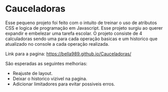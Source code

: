 # Cauceladoras

Esse pequeno projeto foi feito com o intuito de treinar o uso de atributos CSS e logica de programação em Javascript. Esse projeto surgiu ao querer expandir e embelezar uma tarefa escolar.
O projeto consiste de 4 calculadoras sendo uma para cada operação basicas e um historico que atualizado no console a cada operação realizada.

Link para a pagina: https://bella989.github.io/Cauceladoras/


São esperadas as seguintes melhorias:
- Reajuste de layout.
- Deixar o historico vizivel na pagina.
- Adicionar limitadores para evitar possiveis erros.
